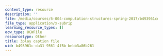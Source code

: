 ```yaml
---
content_type: resource
description: ''
file: /media/courses/6-004-computation-structures-spring-2017/b493961cda3195614f5bbebb3a86b261_2JxUXSG9rKo.srt
file_type: application/x-subrip
learning_resource_types: []
ocw_type: OCWFile
resourcetype: Other
title: 3play caption file
uid: b493961c-da31-9561-4f5b-bebb3a86b261
---
```

